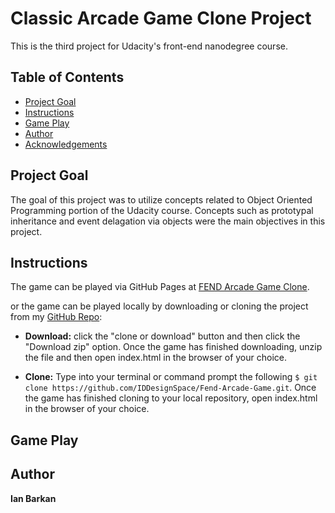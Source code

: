 # Classic Arcade Game Clone Project

This is the third project for Udacity's front-end nanodegree course.

## Table of Contents

- [Project Goal](#projectgoal)
- [Instructions](#instructions)
- [Game Play](#gameplay)
- [Author](#author)
- [Acknowledgements](#acknowledgements)

## Project Goal

 The goal of this project was to utilize concepts related to 
Object Oriented Programming portion of the Udacity course. Concepts such as prototypal inheritance and event delagation via objects were the main objectives in this project.

## Instructions

The game can be played via GitHub Pages at [FEND Arcade Game Clone](https://iddesignspace.github.io/Fend-Arcade-Game/).

or the game can be played locally by downloading or cloning the project from my [GitHub Repo](https://github.com/IDDesignSpace/Fend-Arcade-Game):

- **Download:** click the "clone or download" button and then click the "Download zip" option. Once the game has finished downloading, unzip the file and then open index.html in the browser of your choice.

- **Clone:** Type into your terminal or command prompt the following `$ git clone https://github.com/IDDesignSpace/Fend-Arcade-Game.git`. Once the game has finished cloning to your local repository, open index.html in the browser of your choice.

## Game Play




## Author

**Ian Barkan**


